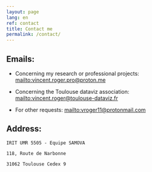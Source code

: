 ```yaml
---
layout: page
lang: en
ref: contact
title: Contact me
permalink: /contact/
---
```


## Emails:

* Concerning my research or professional projects: <mailto:vincent.roger.pro@proton.me>

* Concerning the Toulouse dataviz association: <mailto:vincent.roger@toulouse-dataviz.fr>

* For other requests: <mailto:vroger11@protonmail.com>

## Address:

    IRIT UMR 5505 - Equipe SAMOVA

    118, Route de Narbonne

    31062 Toulouse Cedex 9